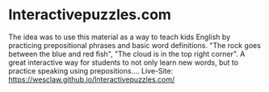 
# Interactivepuzzles.com
The idea was to use this material as a way to teach kids English by practicing prepositional phrases and basic word definitions. "The rock goes between the blue and red fish", "The cloud is in the top right corner". A great interactive way for students to not only learn new words, but to practice  speaking using prepositions....
Live-Site: https://wesclaw.github.io/Interactivepuzzles.com/ 
